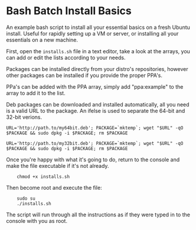 # Bash Batch Install Basics

An example bash script to install all your essential basics on a fresh Ubuntu install. Useful for rapidly setting up a VM or server, or installing all your essentials on a new machine.

First, open the ```installs.sh``` file in a text editor, take a look at the arrays, you can add or edit the lists according to your needs.

Packages can be installed directly from your distro's repositories, however other packages can be installed if you provide the proper PPA's.

PPa's can be added with the PPA array, simply add "ppa:example" to the array to add it to the list.

Deb packages can be downloaded and installed  automatically, all you need is a valid URL to the package. An ifelse is used to separate the 64-bit and 32-bit verions.

```
URL='http://path.to/my64bit.deb'; PACKAGE=`mktemp`; wget "$URL" -qO $PACKAGE && sudo dpkg -i $PACKAGE; rm $PACKAGE
```
```
URL='http://path.to/my32bit.deb'; PACKAGE=`mktemp`; wget "$URL" -qO $PACKAGE && sudo dpkg -i $PACKAGE; rm $PACKAGE
```

Once you're happy with what it's going to do, return to the console and make the file executable if it's not already.

```
    chmod +x installs.sh
```

Then become root and execute the file:

```
    sudo su
    ./installs.sh
```

The script will run through all the instructions as if they were typed in to the console with you as root.


